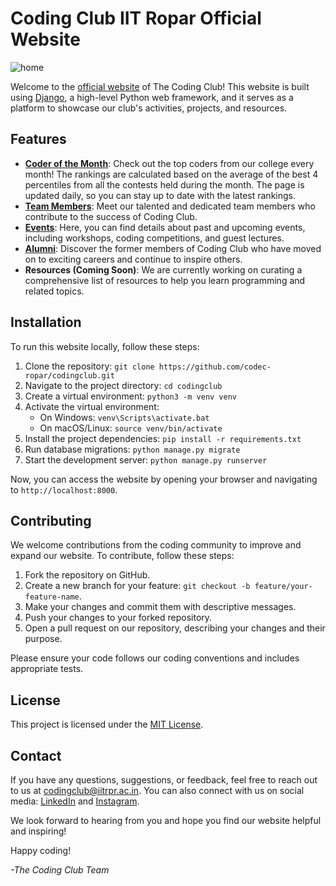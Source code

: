 # Coding Club IIT Ropar Official Website
![home](https://github.com/codec-ropar/codingclub/assets/69471106/075cfff8-5ad9-4f93-a3f4-0d7c481a7972)

Welcome to the [official website](https://thecodingclub.vercel.app/) of The Coding Club! This website is built using [Django](https://www.djangoproject.com/), a high-level Python web framework, and it serves as a platform to showcase our club's activities, projects, and resources.

## Features

- [**Coder of the Month**](https://thecodingclub.vercel.app/coders): Check out the top coders from our college every month! The rankings are calculated based on the average of the best 4 percentiles from all the contests held during the month. The page is updated daily, so you can stay up to date with the latest rankings.
- [**Team Members**](https://thecodingclub.vercel.app/team): Meet our talented and dedicated team members who contribute to the success of Coding Club.
- [**Events**](https://thecodingclub.vercel.app/events): Here, you can find details about past and upcoming events, including workshops, coding competitions, and guest lectures.
- [**Alumni**](https://thecodingclub.vercel.app/alumni): Discover the former members of Coding Club who have moved on to exciting careers and continue to inspire others.
- **Resources (Coming Soon)**: We are currently working on curating a comprehensive list of resources to help you learn programming and related topics.

## Installation

To run this website locally, follow these steps:

1. Clone the repository: `git clone https://github.com/codec-ropar/codingclub.git`
2. Navigate to the project directory: `cd codingclub`
3. Create a virtual environment: `python3 -m venv venv`
4. Activate the virtual environment:
   - On Windows: `venv\Scripts\activate.bat`
   - On macOS/Linux: `source venv/bin/activate`
5. Install the project dependencies: `pip install -r requirements.txt`
6. Run database migrations: `python manage.py migrate`
7. Start the development server: `python manage.py runserver`

Now, you can access the website by opening your browser and navigating to `http://localhost:8000`.

## Contributing

We welcome contributions from the coding community to improve and expand our website. To contribute, follow these steps:

1. Fork the repository on GitHub.
2. Create a new branch for your feature: `git checkout -b feature/your-feature-name`.
3. Make your changes and commit them with descriptive messages.
4. Push your changes to your forked repository.
5. Open a pull request on our repository, describing your changes and their purpose.

Please ensure your code follows our coding conventions and includes appropriate tests.

## License

This project is licensed under the [MIT License](/LICENSE).

## Contact

If you have any questions, suggestions, or feedback, feel free to reach out to us at codingclub@iitrpr.ac.in. You can also connect with us on social media: [LinkedIn](https://www.linkedin.com/in/coding-club-iit-ropar-a73320211/) and [Instagram](https://www.instagram.com/coding_iitrpr/).

We look forward to hearing from you and hope you find our website helpful and inspiring!

Happy coding!

_-The Coding Club Team_
